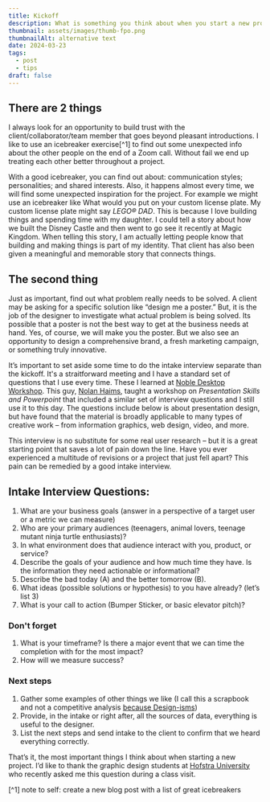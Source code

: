 ```yaml
---
title: Kickoff
description: What is something you think about when you start a new project?
thumbnail: assets/images/thumb-fpo.png
thumbnailAlt: alternative text 
date: 2024-03-23
tags:
  - post
  - tips
draft: false
---
```

## There are 2 things

I always look for an opportunity to build trust with the client/collaborator/team member that goes beyond pleasant introductions. I like to use an icebreaker exercise[^1] to find out some unexpected info about the other people on the end of a Zoom call. Without fail we end up treating each other better throughout a project. 

With a good icebreaker, you can find out about: communication styles; personalities; and shared interests. Also, it happens almost every time, we will find some unexpected inspiration for the project. For example we might use an icebreaker like What would you put on your custom license plate. My custom license plate might say <span style="text-transform: uppercase;"><em>LEGO® DAD</em></span>. This is because I love building things and spending time with my daughter. I could tell a story about how we built the Disney Castle and then went to go see it recently at Magic Kingdom. When telling this story, I am actually letting people know that building and making things is part of my identity. That client has also been given a meaningful and memorable story that connects things.

## The second thing

Just as important, find out what problem really needs to be solved. A client may be asking for a specific solution like “design me a poster.” But, it is the job of the designer to investigate what actual problem is being solved. Its possible that a poster is not the best way to get at the business needs at hand. Yes, of course, we will make you the poster. But we also see an opportunity to design a comprehensive brand, a fresh marketing campaign, or something truly innovative. 

It’s important to set aside some time to do the intake interview separate than the kickoff. It's a straitforward meeting and I have a standard set of questions that I use every time. These I learned at [Noble Desktop Workshop](https://www.nobledesktop.com/). This guy, [Nolan Haims](https://www.nolanhaimscreative.com/), taught a workshop on *Presentation Skills and Powerpoint* that included a similar set of interview questions and I still use it to this day. The questions include below is about presentation design, but have found that the material is broadly applicable to many types of creative work – from information graphics, web design, video, and more. 

This interview is no substitute for some real user research – but it is a great starting point that saves a lot of pain down the line. Have you ever experienced a multitude of revisions or a project that just fell apart? This pain can be remedied by a good intake interview. 

## Intake Interview Questions:

1. What are your business goals (answer in a perspective of a target user or a metric we can measure)
2. Who are your primary audiences (teenagers, animal lovers, teenage mutant ninja turtle enthusiasts)?
3. In what environment does that audience interact with you, product, or service?
4. Describe the goals of your audience and how much time they have. Is the information they need actionable or informational?
5. Describe the bad today (A) and the better tomorrow (B).
6. What ideas (possible solutions or hypothesis) to you have already? (let’s list 3)
7. What is your call to action (Bumper Sticker, or basic elevator pitch)?

### Don't forget

1. What is your timeframe? Is there a major event that we can time the completion with for the most impact?
2. How will we measure success?

### Next steps

1. Gather some examples of other things we like (I call this a scrapbook and not a competitive analysis [because Design-isms](https://uxdesign.cc/poster-prompts-for-avoiding-design-isms-8be43625c482))
2. Provide, in the intake or right after, all the sources of data, everything is useful to the designer.
3. List the next steps and send intake to the client to confirm that we heard everything correctly.

That’s it, the most important things I think about when starting a new project. I’d like to thank the graphic design students at [Hofstra University](https://www.hofstra.edu/) who recently asked me this question during a class visit. 

[^1] note to self: create a new blog post with a list of great icebreakers  